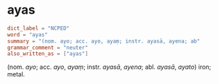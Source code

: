 # ayas

``` toml
dict_label = "NCPED"
word = "ayas"
summary = "(nom. ayo; acc. ayo, ayaṃ; instr. ayasā, ayena; ab"
grammar_comment = "neuter"
also_written_as = ["ayas"]
```

(nom. *ayo*; acc. *ayo*, *ayaṃ*; instr. *ayasā*, *ayena*; abl. *ayasā*, *ayato*) iron; metal.

